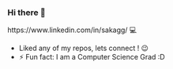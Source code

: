 ### Hi there 👋

<!--
**sakshamaggarwal/SakshamAggarwal** is a ✨ _special_ ✨ repository because its `README.md` (this file) appears on your GitHub profile.

Here are some ideas to get you started:

- 👋 Hi, I’m @sakshamaggarwal
- 🌱 I’m currently learning Terraforms and Deep Learning
- 👀 I’m always interested in exploring new projects and technologies to collaborate on ! 🚗
- 🌱 I’m currently working as a Research Assistant at UC Irvine 👨‍🎓
- 📫 Feel free to drop a message to @My LinkedIn --> https://www.linkedin.com/in/sakagg/ 💻
- Liked any of my repos, lets connect ! 😉
- ⚡ Fun fact: I am a Computer Science Grad :D








